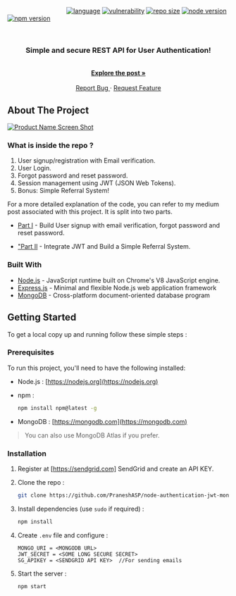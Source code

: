 &nbsp;&nbsp;&nbsp;&nbsp;&nbsp;&nbsp;&nbsp;&nbsp;&nbsp;&nbsp;&nbsp;&nbsp;&nbsp;&nbsp;&nbsp;&nbsp;&nbsp;&nbsp;&nbsp;&nbsp;&nbsp;&nbsp;&nbsp;&nbsp;&nbsp;&nbsp;&nbsp;&nbsp;&nbsp;&nbsp;&nbsp;&nbsp;&nbsp;
[![language](https://img.shields.io/github/languages/top/PraneshASP/node-authentication-jwt-mongodb)]("https://github.com/praneshasp/node-authentication-jwt-mongodb")
[![vulnerability](https://img.shields.io/snyk/vulnerabilities/github/PraneshASP/node-authentication-jwt-mongodb)](https://github.com/PraneshASP/node-authentication-jwt-mongodb)
[![repo size](https://img.shields.io/github/repo-size/PraneshASP/node-authentication-jwt-mongodb)](https://github.com/PraneshASP/node-authentication-jwt-mongodb)
[![node version](https://img.shields.io/node/v/npm)](https://github.com/PraneshASP/node-authentication-jwt-mongodb)
[![npm version](https://img.shields.io/npm/v/npm)](https://github.com/PraneshASP/node-authentication-jwt-mongodb)

<!-- PROJECT LOGO -->
<br />
<p align="center">
  <h3 align="center">Simple and secure REST API for User Authentication!</h3>
  <p align="center">
    <br />
    <a href="https://pranesh-a-s.medium.com/how-to-build-simple-and-secure-rest-api-for-user-authentication-using-node-js-jwt-and-mongodb-2bdeb3e5427e"><strong>Explore the post »</strong></a>
    <br />
    <br />
    <a href="https://github.com/PraneshASP/node-authentication-jwt-mongodb/issues">Report Bug </a>
    ·
    <a href="https://github.com/PraneshASP/node-authentication-jwt-mongodb/issues"> Request Feature</a>
  </p>
</p>

<!-- ABOUT THE PROJECT -->

## About The Project

[![Product Name Screen Shot](https://miro.medium.com/max/1920/1*bbN8C4TjOpsuZhMiI_aGow.jpeg)](https://pranesh-a-s.medium.com/how-to-build-simple-and-secure-rest-api-for-user-authentication-using-node-js-jwt-and-mongodb-2bdeb3e5427e)

### What is inside the repo ?

1. User signup/registration with Email verification.
2. User Login.
3. Forgot password and reset password.
4. Session management using JWT (JSON Web Tokens).
5. Bonus: Simple Referral System!

For a more detailed explanation of the code, you can refer to my medium post associated with this project. It is split into two parts.

- [Part I]("https://pranesh-a-s.medium.com/how-to-build-simple-and-secure-rest-api-for-user-authentication-using-node-js-jwt-and-mongodb-2bdeb3e5427e") - Build User signup with email verification, forgot password and reset password.

- ["Part II]("https://pranesh-a-s.medium.com/how-to-build-simple-and-secure-rest-api-for-user-authentication-using-node-js-jwt-and-mongodb-2bdeb3e5427e") - Integrate JWT and Build a Simple Referral System.

### Built With

- [Node.js]() - JavaScript runtime built on Chrome's V8 JavaScript engine.
- [Express.js]() - Minimal and flexible Node.js web application framework
- [MongoDB]() - Cross-platform document-oriented database program

<!-- GETTING STARTED -->

## Getting Started

To get a local copy up and running follow these simple steps :

### Prerequisites

To run this project, you'll need to have the following installed:

- Node.js : [https://nodejs.org](https://nodejs.org)

- npm :
  ```sh
  npm install npm@latest -g
  ```
- MongoDB : [https://mongodb.com](https://mongodb.com) <br>

> You can also use MongoDB Atlas if you prefer.
> <br>

### Installation

1. Register at [https://sendgrid.com] SendGrid and create an API KEY.

2. Clone the repo :
   ```sh
   git clone https://github.com/PraneshASP/node-authentication-jwt-mongodb.git
   ```
3. Install dependencies (use `sudo` if required) :

   ```sh
   npm install
   ```

4. Create `.env` file and configure :
   ```JS
   MONGO_URI = <MONGODB URL>
   JWT_SECRET = <SOME LONG SECURE SECRET>
   SG_APIKEY = <SENDGRID API KEY>  //For sending emails
   ```
5. Start the server :
   ```sh
   npm start
   ```
